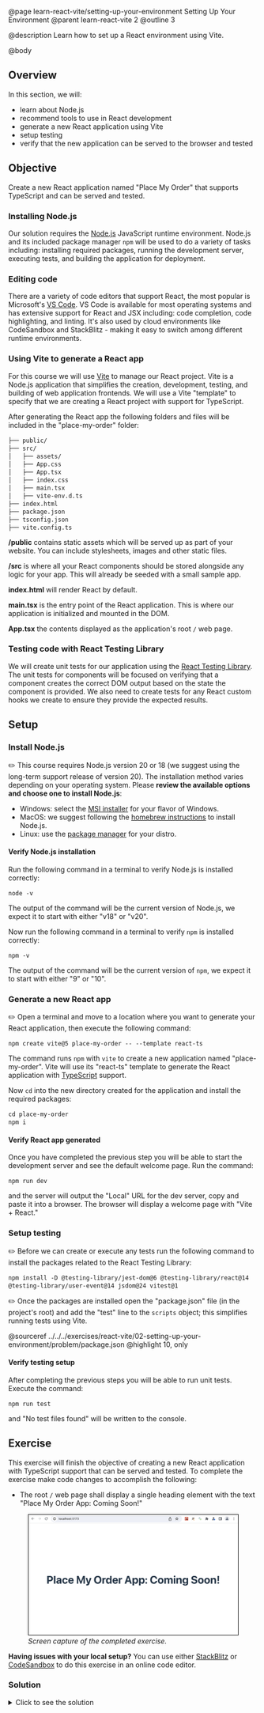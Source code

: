 @page learn-react-vite/setting-up-your-environment Setting Up Your Environment
@parent learn-react-vite 2
@outline 3

@description Learn how to set up a React environment using Vite.

@body

## Overview

In this section, we will:

- learn about Node.js
- recommend tools to use in React development
- generate a new React application using Vite
- setup testing
- verify that the new application can be served to the browser and tested

## Objective

Create a new React application named "Place My Order" that supports TypeScript
and can be served and tested.

### Installing Node.js

Our solution requires the [Node.js](https://nodejs.org/) JavaScript runtime
environment. Node.js and its included package manager `npm` will be used to do a
variety of tasks including: installing required packages, running the
development server, executing tests, and building the application for
deployment.

### Editing code

There are a variety of code editors that support React, the most popular is
Microsoft's [VS Code](https://code.visualstudio.com/). VS Code is available for
most operating systems and has extensive support for React and JSX including:
code completion, code highlighting, and linting. It's also used by cloud
environments like CodeSandbox and StackBlitz - making it easy to switch among
different runtime environments.

### Using Vite to generate a React app

For this course we will use [Vite](https://vitejs.dev) to manage our React
project. Vite is a Node.js application that simplifies the creation,
development, testing, and building of web application frontends. We will use a
Vite "template" to specify that we are creating a React project with support for
TypeScript.

After generating the React app the following folders and files will be included
in the "place-my-order" folder:

```code
├── public/
├── src/
│   ├── assets/
│   ├── App.css
│   ├── App.tsx
│   ├── index.css
│   ├── main.tsx
│   ├── vite-env.d.ts
├── index.html
├── package.json
├── tsconfig.json
├── vite.config.ts
```

**/public** contains static assets which will be served up as part of your
website. You can include stylesheets, images and other static files.

**/src** is where all your React components should be stored alongside any logic
for your app. This will already be seeded with a small sample app.

**index.html** will render React by default.

**main.tsx** is the entry point of the React application. This is where our
application is initialized and mounted in the DOM.

**App.tsx** the contents displayed as the application's root `/` web page.

### Testing code with React Testing Library

We will create unit tests for our application using the [React Testing
Library](https://testing-library.com/docs/react-testing-library/intro/). The
unit tests for components will be focused on verifying that a component creates
the correct DOM output based on the state the component is provided. We also
need to create tests for any React custom hooks we create to ensure they provide
the expected results.

## Setup

### Install Node.js

✏️ This course requires Node.js version 20 or 18 (we suggest using the long-term
support release of version 20). The installation method varies depending on your
operating system. Please **review the available options and choose one to
install Node.js**:

- Windows: select the [MSI installer](https://nodejs.org/en/download) for your
  flavor of Windows.
- MacOS: we suggest following the [homebrew
  instructions](https://nodejs.org/en/download/package-manager#macos) to install
  Node.js.
- Linux: use the [package
  manager](https://nodejs.org/en/download/package-manager#installing-nodejs-via-package-manager)
  for your distro.

#### Verify Node.js installation

Run the following command in a terminal to verify Node.js is installed correctly:

```shell
node -v
```

The output of the command will be the current version of Node.js, we expect it
to start with either "v18" or "v20".

Now run the following command in a terminal to verify `npm` is installed correctly:

```shell
npm -v
```

The output of the command will be the current version of `npm`, we expect it
to start with either "9" or "10".

### Generate a new React app

✏️ Open a terminal and move to a location where you want to generate your React
application, then execute the following command:

```shell
npm create vite@5 place-my-order -- --template react-ts
```

The command runs `npm` with `vite` to create a new application named
"place-my-order". Vite will use its "react-ts" template to generate the React
application with [TypeScript](https://www.typescriptlang.org/) support.

Now `cd` into the new directory created for the application and install the
required packages:

```shell
cd place-my-order
npm i
```

#### Verify React app generated

Once you have completed the previous step you will be able to start the
development server and see the default welcome page. Run the command:

```shell
npm run dev
```

and the server will output the "Local" URL for the dev server, copy and paste it
into a browser. The browser will display a welcome page with "Vite + React."

### Setup testing

✏️ Before we can create or execute any tests run the following command to
install the packages related to the React Testing Library:

```shell
npm install -D @testing-library/jest-dom@6 @testing-library/react@14 @testing-library/user-event@14 jsdom@24 vitest@1
```

✏️ Once the packages are installed open the "package.json" file (in the
project's root) and add the "test" line to the `scripts` object; this simplifies
running tests using Vite.

@sourceref ../../../exercises/react-vite/02-setting-up-your-environment/problem/package.json
@highlight 10, only

#### Verify testing setup

After completing the previous steps you will be able to run unit tests.
Execute the command:

```shell
npm run test
```

and "No test files found" will be written to the console.

## Exercise

This exercise will finish the objective of creating a new React application with
TypeScript support that can be served and tested. To complete the exercise make
code changes to accomplish the following:

- The root `/` web page shall display a single heading element with the text
  "Place My Order App: Coming Soon!"

<figure>
  <img alt="A web browser displaying the root page of the newly created application served by the dev server. The page displays a single level 1 heading with the text 'Place My Order App: Coming Soon!'" src="/static/img/react-vite/setting-up-your-environment_solution_screen-capture.png" style="border: solid black 1px" width="600px" />
  <figcaption style="font-style: italic">
    Screen capture of the completed exercise.
  </figcaption>
</figure>

<strong>Having issues with your local setup?</strong> You can use either [StackBlitz](https://stackblitz.com/fork/github/bitovi/academy/tree/main/exercises/react-vite/02-setting-up-your-environment/problem?file=src/App.tsx) or [CodeSandbox](https://codesandbox.io/p/devbox/github/bitovi/academy/tree/main/exercises/react-vite/02-setting-up-your-environment/problem?file=src/App.tsx) to do this exercise in an online code editor.

### Solution

<details>

<summary>Click to see the solution</summary>

1. In your code editor open the file `src/App.tsx`
2. Delete all the `import` lines **except** `import "./App.css";`.
3. Delete the line `const [count, setCount] = useState(0)`
4. Replace the value of the return statement to be a single `<h1>` element
5. The source code of App.tsx should now look like the example below.

@diff ../../../exercises/react-vite/02-setting-up-your-environment/problem/src/App.tsx ../../../exercises/react-vite/02-setting-up-your-environment/solution/src/App.tsx only

<strong>Having issues with your local setup?</strong> See the solution in [StackBlitz](https://stackblitz.com/fork/github/bitovi/academy/tree/main/exercises/react-vite/02-setting-up-your-environment/solution?file=src/App.tsx) or [CodeSandbox](https://codesandbox.io/p/devbox/github/bitovi/academy/tree/main/exercises/react-vite/02-setting-up-your-environment/solution?file=src/App.tsx).

</details>

